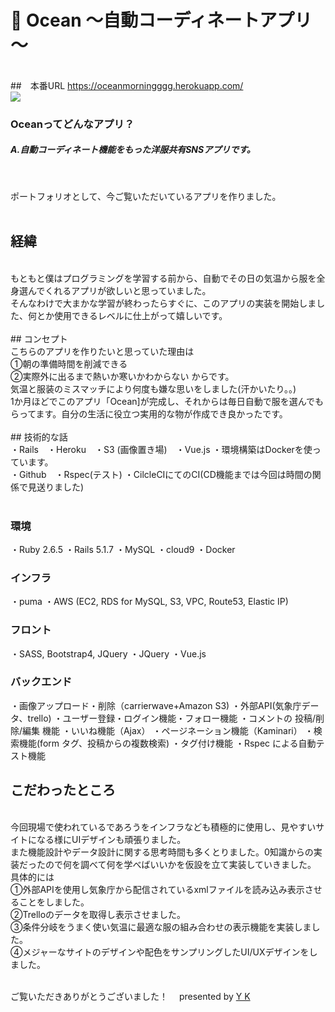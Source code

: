 # 👕 Ocean ～自動コーディネートアプリ～
<br>
##　本番URL
<a href="https://oceanmorningggg.herokuapp.com/" rel="nofollow">https://oceanmorningggg.herokuapp.com/</a>
<br>
<img src="ocean.jpg" style="max-width:100%;">
 <h3>Оceanってどんなアプリ？</h3>
  <h5>A.自動コーディネート機能をもった洋服共有SNSアプリです。</h5><br>
  <p>
    ポートフォリオとして、今ご覧いただいているアプリを作りました。
    <br>
    <br>
    
## 経緯
<br>
もともと僕はプログラミングを学習する前から、自動でその日の気温から服を全身選んでくれるアプリが欲しいと思っていました。
<br>
そんなわけで大まかな学習が終わったらすぐに、このアプリの実装を開始しました、何とか使用できるレベルに仕上がって嬉しいです。
<br>
<br>
## コンセプト

<br>
こちらのアプリを作りたいと思っていた理由は
<br>
①朝の準備時間を削減できる<br>②実際外に出るまで熱いか寒いかわからない からです。
<br>気温と服装のミスマッチにより何度も嫌な思いをしました(汗かいたり。。)
<br>
1か月ほどでこのアプリ「Ocean]が完成し、それからは毎日自動で服を選んでもらってます。自分の生活に役立つ実用的な物が作成でき良かったです。
<br>
<br>
## 技術的な話
<br>
・Rails　・Heroku　・S3 (画像置き場)　・Vue.js ・環境構築はDockerを使っています。
<br>
・Github　・Rspec(テスト) ・CilcleCIにてのCI(CD機能までは今回は時間の関係で見送りました)
<br><br>

### 環境
・Ruby 2.6.5
・Rails 5.1.7
・MySQL 
・cloud9
・Docker
### インフラ
・puma
・AWS (EC2, RDS for MySQL, S3, VPC, Route53, Elastic IP)
### フロント
・SASS, Bootstrap4, JQuery
・JQuery
・Vue.js
### バックエンド
・画像アップロード・削除（carrierwave+Amazon S3)
・外部API(気象庁データ、trello)
・ユーザー登録・ログイン機能・フォロー機能
・コメントの 投稿/削除/編集 機能
・いいね機能（Ajax）
・ページネーション機能（Kaminari）
・検索機能(form タグ、投稿からの複数検索)
・タグ付け機能
・Rspec による自動テスト機能



## こだわったところ
<br>
今回現場で使われているであろうをインフラなども積極的に使用し、見やすいサイトになる様にUIデザインも頑張りました。
<br>
また機能設計やデータ設計に関する思考時間も多くとりました。0知識からの実装だったので何を調べて何を学べばいいかを仮設を立て実装していきました。
<br>
具体的には
<br>
①外部APIを使用し気象庁から配信されているxmlファイルを読み込み表示させることをしました。
<br>
②Trelloのデータを取得し表示させました。
<br>
③条件分岐をうまく使い気温に最適な服の組み合わせの表示機能を実装しました。
<br>
④メジャーなサイトのデザインや配色をサンプリングしたUI/UXデザインをしました。
<br>
<br>

ご覧いただきありがとうございました！　 presented by <a href="https://my-profile-yk.firebaseapp.com/" target="_blank">Y K</a>
</div>